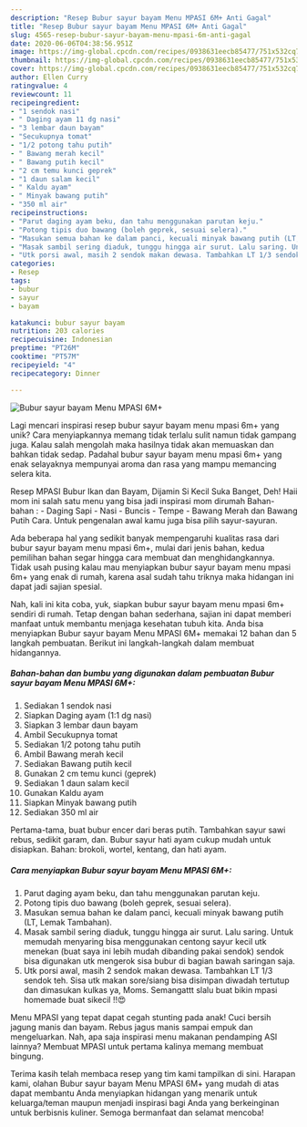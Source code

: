 ```yaml
---
description: "Resep Bubur sayur bayam Menu MPASI 6M+ Anti Gagal"
title: "Resep Bubur sayur bayam Menu MPASI 6M+ Anti Gagal"
slug: 4565-resep-bubur-sayur-bayam-menu-mpasi-6m-anti-gagal
date: 2020-06-06T04:38:56.951Z
image: https://img-global.cpcdn.com/recipes/0938631eecb85477/751x532cq70/bubur-sayur-bayam-menu-mpasi-6m-foto-resep-utama.jpg
thumbnail: https://img-global.cpcdn.com/recipes/0938631eecb85477/751x532cq70/bubur-sayur-bayam-menu-mpasi-6m-foto-resep-utama.jpg
cover: https://img-global.cpcdn.com/recipes/0938631eecb85477/751x532cq70/bubur-sayur-bayam-menu-mpasi-6m-foto-resep-utama.jpg
author: Ellen Curry
ratingvalue: 4
reviewcount: 11
recipeingredient:
- "1 sendok nasi"
- " Daging ayam 11 dg nasi"
- "3 lembar daun bayam"
- "Secukupnya tomat"
- "1/2 potong tahu putih"
- " Bawang merah kecil"
- " Bawang putih kecil"
- "2 cm temu kunci geprek"
- "1 daun salam kecil"
- " Kaldu ayam"
- " Minyak bawang putih"
- "350 ml air"
recipeinstructions:
- "Parut daging ayam beku, dan tahu menggunakan parutan keju."
- "Potong tipis duo bawang (boleh geprek, sesuai selera)."
- "Masukan semua bahan ke dalam panci, kecuali minyak bawang putih (LT, Lemak Tambahan)."
- "Masak sambil sering diaduk, tunggu hingga air surut. Lalu saring. Untuk memudah menyaring bisa menggunakan centong sayur kecil utk menekan (buat saya ini lebih mudah dibanding pakai sendok) sendok bisa digunakan utk mengerok sisa bubur di bagian bawah saringan saja."
- "Utk porsi awal, masih 2 sendok makan dewasa. Tambahkan LT 1/3 sendok teh. Sisa utk makan sore/siang bisa disimpan diwadah tertutup dan dimasukan kulkas ya, Moms. Semangattt slalu buat bikin mpasi homemade buat sikecil !!😍"
categories:
- Resep
tags:
- bubur
- sayur
- bayam

katakunci: bubur sayur bayam 
nutrition: 203 calories
recipecuisine: Indonesian
preptime: "PT26M"
cooktime: "PT57M"
recipeyield: "4"
recipecategory: Dinner

---
```



![Bubur sayur bayam Menu MPASI 6M+](https://img-global.cpcdn.com/recipes/0938631eecb85477/751x532cq70/bubur-sayur-bayam-menu-mpasi-6m-foto-resep-utama.jpg)

Lagi mencari inspirasi resep bubur sayur bayam menu mpasi 6m+ yang unik? Cara menyiapkannya memang tidak terlalu sulit namun tidak gampang juga. Kalau salah mengolah maka hasilnya tidak akan memuaskan dan bahkan tidak sedap. Padahal bubur sayur bayam menu mpasi 6m+ yang enak selayaknya mempunyai aroma dan rasa yang mampu memancing selera kita.

Resep MPASI Bubur Ikan dan Bayam, Dijamin Si Kecil Suka Banget, Deh! Haii mom ini salah satu menu yang bisa jadi inspirasi mom dirumah Bahan-bahan : - Daging Sapi - Nasi - Buncis - Tempe - Bawang Merah dan Bawang Putih Cara. Untuk pengenalan awal kamu juga bisa pilih sayur-sayuran.

Ada beberapa hal yang sedikit banyak mempengaruhi kualitas rasa dari bubur sayur bayam menu mpasi 6m+, mulai dari jenis bahan, kedua pemilihan bahan segar hingga cara membuat dan menghidangkannya. Tidak usah pusing kalau mau menyiapkan bubur sayur bayam menu mpasi 6m+ yang enak di rumah, karena asal sudah tahu triknya maka hidangan ini dapat jadi sajian spesial.


Nah, kali ini kita coba, yuk, siapkan bubur sayur bayam menu mpasi 6m+ sendiri di rumah. Tetap dengan bahan sederhana, sajian ini dapat memberi manfaat untuk membantu menjaga kesehatan tubuh kita. Anda bisa menyiapkan Bubur sayur bayam Menu MPASI 6M+ memakai 12 bahan dan 5 langkah pembuatan. Berikut ini langkah-langkah dalam membuat hidangannya.

<!--inarticleads1-->

##### Bahan-bahan dan bumbu yang digunakan dalam pembuatan Bubur sayur bayam Menu MPASI 6M+:

1. Sediakan 1 sendok nasi
1. Siapkan  Daging ayam (1:1 dg nasi)
1. Siapkan 3 lembar daun bayam
1. Ambil Secukupnya tomat
1. Sediakan 1/2 potong tahu putih
1. Ambil  Bawang merah kecil
1. Sediakan  Bawang putih kecil
1. Gunakan 2 cm temu kunci (geprek)
1. Sediakan 1 daun salam kecil
1. Gunakan  Kaldu ayam
1. Siapkan  Minyak bawang putih
1. Sediakan 350 ml air


Pertama-tama, buat bubur encer dari beras putih. Tambahkan sayur sawi rebus, sedikit garam, dan. Bubur sayur hati ayam cukup mudah untuk disiapkan. Bahan: brokoli, wortel, kentang, dan hati ayam. 

<!--inarticleads2-->

##### Cara menyiapkan Bubur sayur bayam Menu MPASI 6M+:

1. Parut daging ayam beku, dan tahu menggunakan parutan keju.
1. Potong tipis duo bawang (boleh geprek, sesuai selera).
1. Masukan semua bahan ke dalam panci, kecuali minyak bawang putih (LT, Lemak Tambahan).
1. Masak sambil sering diaduk, tunggu hingga air surut. Lalu saring. Untuk memudah menyaring bisa menggunakan centong sayur kecil utk menekan (buat saya ini lebih mudah dibanding pakai sendok) sendok bisa digunakan utk mengerok sisa bubur di bagian bawah saringan saja.
1. Utk porsi awal, masih 2 sendok makan dewasa. Tambahkan LT 1/3 sendok teh. Sisa utk makan sore/siang bisa disimpan diwadah tertutup dan dimasukan kulkas ya, Moms. Semangattt slalu buat bikin mpasi homemade buat sikecil !!😍


Menu MPASI yang tepat dapat cegah stunting pada anak! Cuci bersih jagung manis dan bayam. Rebus jagus manis sampai empuk dan mengeluarkan. Nah, apa saja inspirasi menu makanan pendamping ASI lainnya? Membuat MPASI untuk pertama kalinya memang membuat bingung. 

Terima kasih telah membaca resep yang tim kami tampilkan di sini. Harapan kami, olahan Bubur sayur bayam Menu MPASI 6M+ yang mudah di atas dapat membantu Anda menyiapkan hidangan yang menarik untuk keluarga/teman maupun menjadi inspirasi bagi Anda yang berkeinginan untuk berbisnis kuliner. Semoga bermanfaat dan selamat mencoba!
